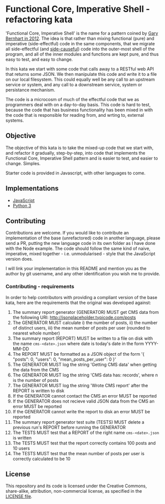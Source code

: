 # Functional Core, Imperative Shell - refactoring kata

'Functional Core, Imperative Shell' is the name for a pattern coined by [Gary Bernhart in 2012](https://www.destroyallsoftware.com/screencasts/catalog/functional-core-imperative-shell). The idea is that rather than mixing functional (pure) and imperative (side-effectful) code in the same components, that we migrate all side-effectful (and [side-causeful]()) code into the outer-most shell of the program, and all of the inner modules and functions are kept pure, and thus easy to test, and easy to change.

In this kata we start with some code that calls away to a RESTful web API that returns some JSON. We then manipulate this code and write it to a file on our local filesystem. This could equally well be any call to an upstream service or system, and any call to a downstream service, system or persistance mechanism.

The code is a microcosm of much of the effectful code that we as programmers deal with on a day-to-day basis. This code is hard to test, because the code that has business functionality has been mixed in with the code that is responsible for reading from, and wrting to, external systems.

## Objective

The objective of this kata is to take the mixed-up code that we start with, and refactor it gradually, step-by-step, into code that implements the Functional Core, Imperative Shell pattern and is easier to test, and easier to change. Simples.

Starter code is provided in Javascript, with other languages to come.

## Implementations

* [JavaScript](./node)
* [Python 3](./python)

## Contributing

Contributions are welcome. If you would like to contribute an implementation of the base (unrefactored) code in another language, please send a PR, putting the new language code in its own folder as I have done with the Node example. The code should follow the same kind of naive, imperative, mixed together - i.e. unmodularised - style that the JavaScript version does.

I will link your implementation in this README and mention you as the author by git username, and any other identification you wish me to provide.

### Contributing - requirements

In order to help contributors with providing a compliant version of the base kata, here are the requirements that the original was developed against:

1. The summary report generator (GENERATOR) MUST get CMS data from the following URI: http://jsonplaceholder.typicode.com/posts 
1. The GENERATOR MUST calculate i) the number of posts, ii) the number of distinct users, iii) the mean number of posts per user (rounded to nearest whole number)
1. The summary report (REPORT) MUST be written to a file on disk with the name `cms-<date>.json` where date is today's date in the form YYYY-MM-DD
1. The REPORT MUST be formatted as a JSON object of the form '{ "posts": 0, "users": 0, "mean_posts_per_user": 0 }'
1. The GENERATOR MUST log the string 'Getting CMS data' when getting the data from the CMS
1. The GENERATOR MUST log the string 'CMS data has: <n> records', where n is the number of posts
1. The GENERATOR MUST log the string 'Wrote CMS report' after the REPORT is written to disk
1. If the GENERATOR cannot contact the CMS an error MUST be reported
1. If the GENERATOR does not recieve valid JSON data from the CMS an error MUST be reported
1. If the GENERATOR cannot write the report to disk an error MUST be reported
1. The summary report generator test suite (TESTS) MUST delete a previous run's REPORT before running the GENERATOR
1. The TESTS MUST test that a REPORT of the right name `cms-<date>.json` is written
1. The TESTS MUST test that the report correctly contains 100 posts and 10 users
1. The TESTS MUST test that the mean number of posts per user is correctly calculated to be 10

## License

This repository and its code is licensed under the Creative Commons, share-alike, attribution, non-commercial license, as specified in the [LICENSE file](./LICENSE).
